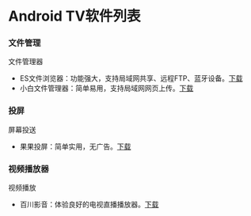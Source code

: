 # Android TV软件列表

### 文件管理

文件管理器

*   ES文件浏览器：功能强大，支持局域网共享、远程FTP、蓝牙设备。[下载](http://www.estrongs.com/#/)
*   小白文件管理器：简单易用，支持局域网网页上传。[下载](http://app.shafa.com/apk/xiaobaiwenjianguanliqi.html)

### 投屏
屏幕投送

* 果果投屏：简单实用，无广告。[下载](http://www.dangbei.com/app/tv/2017/0410/5410.html)

### 视频播放器

视频播放

*   百川影音：体验良好的电视直播播放器。[下载](https://pan.baidu.com/s/1Ftpx22I7qXmHsxy4bsK6Fg#code:down)

